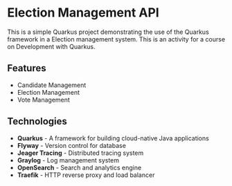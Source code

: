 # Election Management API

This is a simple Quarkus project demonstrating the use of the Quarkus framework in a Election management system.
This is an activity for a course on Development with Quarkus.

## Features

- Candidate Management
- Election Management
- Vote Management

## Technologies

- **Quarkus** - A framework for building cloud-native Java applications
- **Flyway** - Version control for database
- **Jeager Tracing** - Distributed tracing system
- **Graylog** - Log management system
- **OpenSearch** - Search and analytics engine
- **Traefik** - HTTP reverse proxy and load balancer
